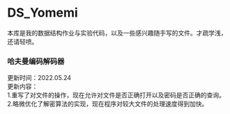 # DS_Yomemi
本库是我的数据结构作业与实验代码，以及一些感兴趣随手写的文件。才疏学浅，还请轻喷。
### 哈夫曼编码解码器
更新时间：2022.05.24   
更新内容：   
1.重写了对文件的操作，现在允许对文件是否正确打开以及密码是否正确的查询。   
2.略微优化了解密算法的实现，现在程序对较大文件的处理速度得到加快。   
